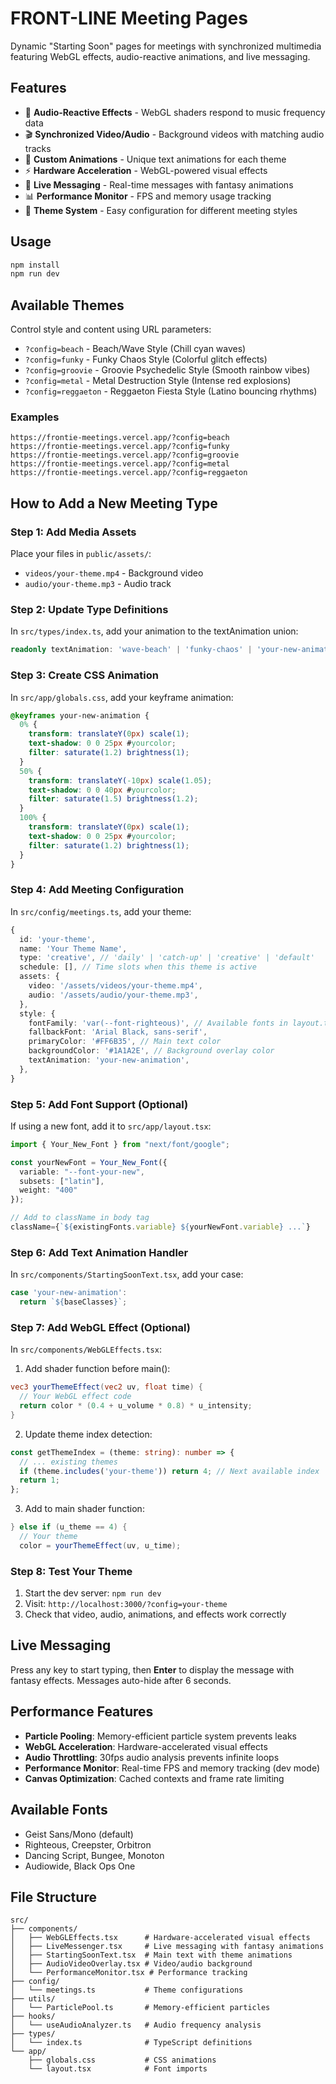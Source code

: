 # FRONT-LINE Meeting Pages

Dynamic "Starting Soon" pages for meetings with synchronized multimedia featuring WebGL effects, audio-reactive animations, and live messaging.

## Features

- 🎵 **Audio-Reactive Effects** - WebGL shaders respond to music frequency data
- 🎬 **Synchronized Video/Audio** - Background videos with matching audio tracks
- 🌈 **Custom Animations** - Unique text animations for each theme
- ⚡ **Hardware Acceleration** - WebGL-powered visual effects
- 💬 **Live Messaging** - Real-time messages with fantasy animations
- 📊 **Performance Monitor** - FPS and memory usage tracking
- 🎨 **Theme System** - Easy configuration for different meeting styles

## Usage

```bash
npm install
npm run dev
```

## Available Themes

Control style and content using URL parameters:

- `?config=beach` - Beach/Wave Style (Chill cyan waves)
- `?config=funky` - Funky Chaos Style (Colorful glitch effects)
- `?config=groovie` - Groovie Psychedelic Style (Smooth rainbow vibes)
- `?config=metal` - Metal Destruction Style (Intense red explosions)
- `?config=reggaeton` - Reggaeton Fiesta Style (Latino bouncing rhythms)

### Examples

```
https://frontie-meetings.vercel.app/?config=beach
https://frontie-meetings.vercel.app/?config=funky
https://frontie-meetings.vercel.app/?config=groovie
https://frontie-meetings.vercel.app/?config=metal
https://frontie-meetings.vercel.app/?config=reggaeton
```

## How to Add a New Meeting Type

### Step 1: Add Media Assets

Place your files in `public/assets/`:
- `videos/your-theme.mp4` - Background video
- `audio/your-theme.mp3` - Audio track

### Step 2: Update Type Definitions

In `src/types/index.ts`, add your animation to the textAnimation union:

```typescript
readonly textAnimation: 'wave-beach' | 'funky-chaos' | 'your-new-animation';
```

### Step 3: Create CSS Animation

In `src/app/globals.css`, add your keyframe animation:

```css
@keyframes your-new-animation {
  0% { 
    transform: translateY(0px) scale(1);
    text-shadow: 0 0 25px #yourcolor;
    filter: saturate(1.2) brightness(1);
  }
  50% { 
    transform: translateY(-10px) scale(1.05);
    text-shadow: 0 0 40px #yourcolor;
    filter: saturate(1.5) brightness(1.2);
  }
  100% { 
    transform: translateY(0px) scale(1);
    text-shadow: 0 0 25px #yourcolor;
    filter: saturate(1.2) brightness(1);
  }
}
```

### Step 4: Add Meeting Configuration

In `src/config/meetings.ts`, add your theme:

```typescript
{
  id: 'your-theme',
  name: 'Your Theme Name',
  type: 'creative', // 'daily' | 'catch-up' | 'creative' | 'default'
  schedule: [], // Time slots when this theme is active
  assets: {
    video: '/assets/videos/your-theme.mp4',
    audio: '/assets/audio/your-theme.mp3',
  },
  style: {
    fontFamily: 'var(--font-righteous)', // Available fonts in layout.tsx
    fallbackFont: 'Arial Black, sans-serif',
    primaryColor: '#FF6B35', // Main text color
    backgroundColor: '#1A1A2E', // Background overlay color
    textAnimation: 'your-new-animation',
  },
}
```

### Step 5: Add Font Support (Optional)

If using a new font, add it to `src/app/layout.tsx`:

```typescript
import { Your_New_Font } from "next/font/google";

const yourNewFont = Your_New_Font({
  variable: "--font-your-new",
  subsets: ["latin"],
  weight: "400"
});

// Add to className in body tag
className={`${existingFonts.variable} ${yourNewFont.variable} ...`}
```

### Step 6: Add Text Animation Handler

In `src/components/StartingSoonText.tsx`, add your case:

```typescript
case 'your-new-animation':
  return `${baseClasses}`;
```

### Step 7: Add WebGL Effect (Optional)

In `src/components/WebGLEffects.tsx`:

1. Add shader function before main():
```glsl
vec3 yourThemeEffect(vec2 uv, float time) {
  // Your WebGL effect code
  return color * (0.4 + u_volume * 0.8) * u_intensity;
}
```

2. Update theme index detection:
```typescript
const getThemeIndex = (theme: string): number => {
  // ... existing themes
  if (theme.includes('your-theme')) return 4; // Next available index
  return 1;
};
```

3. Add to main shader function:
```glsl
} else if (u_theme == 4) {
  // Your theme
  color = yourThemeEffect(uv, u_time);
```

### Step 8: Test Your Theme

1. Start the dev server: `npm run dev`
2. Visit: `http://localhost:3000/?config=your-theme`
3. Check that video, audio, animations, and effects work correctly

## Live Messaging

Press any key to start typing, then **Enter** to display the message with fantasy effects. Messages auto-hide after 6 seconds.

## Performance Features

- **Particle Pooling**: Memory-efficient particle system prevents leaks
- **WebGL Acceleration**: Hardware-accelerated visual effects
- **Audio Throttling**: 30fps audio analysis prevents infinite loops  
- **Performance Monitor**: Real-time FPS and memory tracking (dev mode)
- **Canvas Optimization**: Cached contexts and frame rate limiting

## Available Fonts

- Geist Sans/Mono (default)
- Righteous, Creepster, Orbitron
- Dancing Script, Bungee, Monoton  
- Audiowide, Black Ops One

## File Structure

```
src/
├── components/
│   ├── WebGLEffects.tsx      # Hardware-accelerated visual effects
│   ├── LiveMessenger.tsx     # Live messaging with fantasy animations
│   ├── StartingSoonText.tsx  # Main text with theme animations
│   ├── AudioVideoOverlay.tsx # Video/audio background
│   └── PerformanceMonitor.tsx # Performance tracking
├── config/
│   └── meetings.ts           # Theme configurations
├── utils/
│   └── ParticlePool.ts       # Memory-efficient particles
├── hooks/
│   └── useAudioAnalyzer.ts   # Audio frequency analysis
├── types/
│   └── index.ts              # TypeScript definitions
└── app/
    ├── globals.css           # CSS animations
    └── layout.tsx            # Font imports
```